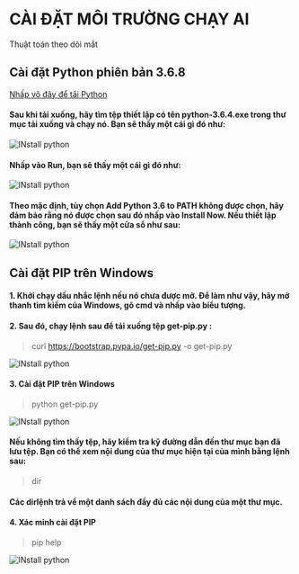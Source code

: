 # CÀI ĐẶT MÔI TRƯỜNG CHẠY AI
Thuật toán theo dõi mắt
## Cài đặt Python phiên bản 3.6.8
[Nhấp vô đây để tải Python](https://www.python.org/ftp/python/3.6.8/python-3.6.8-amd64-webinstall.exe)


#### Sau khi tải xuống, hãy tìm tệp thiết lập có tên python-3.6.4.exe trong thư mục tải xuống và chạy nó. Bạn sẽ thấy một cái gì đó như:
![INstall python](https://www.pytorials.com/wp-content/uploads/2017/12/python3.6_installation_1.png)
<space>  <space><space><space><space><space>

#### Nhấp vào Run, bạn sẽ thấy một cái gì đó như:
![INstall python](https://www.pytorials.com/wp-content/uploads/2017/12/python3.6_installation_2.png)


#### Theo mặc định, tùy chọn Add Python 3.6 to PATH không được chọn, hãy đảm bảo rằng nó được chọn sau đó nhấp vào Install Now. Nếu thiết lập thành công, bạn sẽ thấy một cửa sổ như sau:
![INstall python](https://www.pytorials.com/wp-content/uploads/2017/12/python3.6_installation_3.png)

## Cài đặt PIP trên Windows
#### 1. Khởi chạy dấu nhắc lệnh nếu nó chưa được mở. Để làm như vậy, hãy mở thanh tìm kiếm của Windows, gõ cmd và nhấp vào biểu tượng.
#### 2. Sau đó, chạy lệnh sau để tải xuống tệp get-pip.py :
> curl https://bootstrap.pypa.io/get-pip.py -o get-pip.py

![INstall python](https://phoenixnap.com/kb/wp-content/uploads/2021/06/download-a-copy-of-get-pip.png)

#### 3. Cài đặt PIP trên Windows
> python get-pip.py

![INstall python](https://phoenixnap.com/kb/wp-content/uploads/2021/06/install-pip.png)

#### Nếu không tìm thấy tệp, hãy kiểm tra kỹ đường dẫn đến thư mục bạn đã lưu tệp. Bạn có thể xem nội dung của thư mục hiện tại của mình bằng lệnh sau:
> dir

#### Các dirlệnh trả về một danh sách đầy đủ các nội dung của một thư mục.
#### 4.  Xác minh cài đặt PIP
> pip help

![INstall python](https://phoenixnap.com/kb/wp-content/uploads/2021/06/pip-help-command.png)


